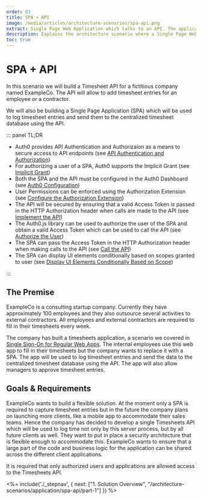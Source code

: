 ```yaml
---
order: 03
title: SPA + API
image: /media/articles/architecture-scenarios/spa-api.png
extract: Single Page Web Application which talks to an API. The application will use OpenID Connect with the Implicit Grant Flow to authenticate users with Auth0.
description: Explains the architecture scenario where a Single Page Web Application (SPA) talks to an API using OpenID Connect, and the OAuth 2.0 Implicit Grant Flow, to authenticate users with Auth0.
toc: true
---
```


# SPA + API

In this scenario we will build a Timesheet API for a fictitious company named ExampleCo. The API will allow to add timesheet entries for an employee or a contractor.

We will also be building a Single Page Application (SPA) which will be used to log timesheet entries and send them to the centralized timesheet database using the API.

::: panel TL;DR
* Auth0 provides API Authentication and Authorizaion as a means to secure access to API endpoints (see [API Authentication and Authorization](/architecture-scenarios/application/spa-api/part-1#api-authentication-and-authorization))
* For authorizing a user of a SPA, Auth0 supports the Implicit Grant (see [Implicit Grant](/architecture-scenarios/application/spa-api/part-1#implicit-grant))
* Both the SPA and the API must be configured in the Auth0 Dashboard (see [Auth0 Configuration](/architecture-scenarios/application/spa-api/part-2#auth0-configuration))
* User Permissions can be enforced using the Authorization Extension (see [Configure the Authorization Extension](/architecture-scenarios/application/spa-api/part-2#configure-the-authorization-extension))
* The API will be secured by ensuring that a valid Access Token is passed in the HTTP Authorization header when calls are made to the API (see [Implement the API](/architecture-scenarios/application/spa-api/part-3#implement-the-api))
* The Auth0.js library can be used to authorize the user of the SPA and obtain a valid Access Token which can be used to call the API (see [Authorize the User](/architecture-scenarios/application/spa-api/part-3#authorize-the-user))
* The SPA can pass the Access Token in the HTTP Authorization header when making calls to the API (see [Call the API](/architecture-scenarios/application/spa-api/part-3#call-the-api))
* The SPA can display UI elements conditionally based on scopes granted to user (see [Display UI Elements Conditionally Based on Scope](/architecture-scenarios/application/spa-api/part-3#display-ui-elements-conditionally-based-on-scope))

:::

## The Premise

ExampleCo is a consulting startup company. Currently they have approximately 100 employees and they also outsource several activities to external contractors. All employees and external contractors are required to fill in their timesheets every week.

The company has built a timesheets application, a scenario we covered in [Single Sign-On for Regular Web Apps](/architecture-scenarios/application/web-app-sso). The internal employees use this web app to fill in their timesheets but the company wants to replace it with a SPA. The app will be used to log timesheet entries and send the data to the centralized timesheet database using the API. The app will also allow managers to approve timesheet entries.

## Goals & Requirements

ExampleCo wants to build a flexible solution. At the moment only a SPA is required to capture timesheet entries but in the future the company plans on launching more clients, like a mobile app to accommodate their sales teams. Hence the company has decided to develop a single Timesheets API which will be used to log time not only by this server process, but by all future clients as well. They want to put in place a security architecture that is flexible enough to accommodate this. ExampleCo wants to ensure that a large part of the code and business logic for the application can be shared across the different client applications.

It is required that only authorized users and applications are allowed access to the Timesheets API.

<%= include('./_stepnav', {
 next: ["1. Solution Overview", "/architecture-scenarios/application/spa-api/part-1"]
}) %>